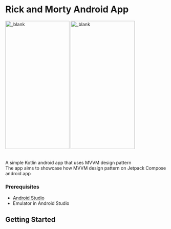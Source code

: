 # Rick and Morty Android App


<img src="https://github.com/user-attachments/assets/85c7efdd-5e13-49bc-9528-1af161c345cc" alt="_blank" width="200px" height="400px"> 
<img src="https://github.com/user-attachments/assets/9b4912b9-1eaf-4f46-a233-116a7ededcfe" alt="_blank" width="200px" height="400px"><br><br>

A simple Kotlin android app that uses MVVM design pattern <br>
The app aims to showcase how MVVM design pattern on Jetpack Compose android app <br>



### Prerequisites
- [Android Studio](https://developer.android.com/studio)
- Emulator in Android Studio

## Getting Started
```
```
